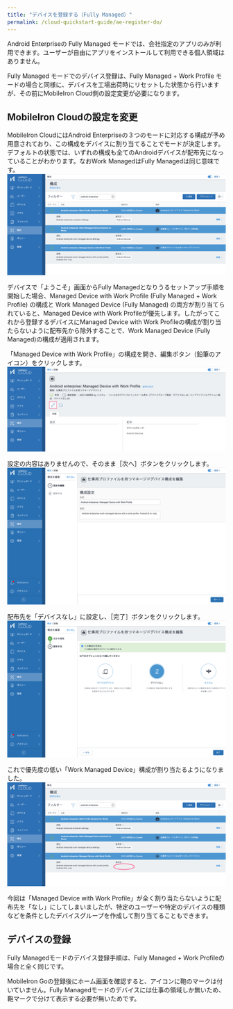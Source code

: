```yaml
---
title: "デバイスを登録する（Fully Managed）"
permalink: /cloud-quickstart-guide/ae-register-do/
---
```

Android Enterpriseの Fully Managed モードでは、会社指定のアプリのみが利用できます。ユーザーが自由にアプリをインストールして利用できる個人領域はありません。

Fully Managed モードでのデバイス登録は、Fully Managed + Work Profile モードの場合と同様に、デバイスを工場出荷時にリセットした状態から行いますが、その前にMobileIron Cloud側の設定変更が必要になります。

## MobileIron Cloudの設定を変更

MobileIron CloudにはAndroid Enterpriseの３つのモードに対応する構成が予め用意されており、この構成をデバイスに割り当てることでモードが決定します。デフォルトの状態では、いずれの構成も全てのAndroidデバイスが配布先になっていることがわかります。なおWork ManagedはFully Managedは同じ意味です。  
![](/assets/cloud-quickstart-guide/images/7988AA6A-1215-4D52-BD69-37142CEFA09B.png)

デバイスで「ようこそ」画面からFully Managedとなりうるセットアップ手順を開始した場合、Managed Device with Work Profile (Fully Managed + Work Profile) の構成と Work Managed Device (Fully Managed) の両方が割り当てられていると、Managed Device with Work Profileが優先します。したがってこれから登録するデバイスにManaged Device with Work Profileの構成が割り当たらないように配布先から除外することで、Work Managed Device (Fully Managed)の構成が適用されます。

「Managed Device with Work Profile」の構成を開き、編集ボタン（鉛筆のアイコン）をクリックします。  
![](/assets/cloud-quickstart-guide/images/767E0C95-23D9-4496-8071-E6DD891405CF.png)

設定の内容はありませんので、そのまま［次へ］ボタンをクリックします。  
![](/assets/cloud-quickstart-guide/images/DE1EFC74-028A-4A04-8CC6-084DC6646B6A.png)

配布先を「デバイスなし」に設定し、［完了］ボタンをクリックします。  
![](/assets/cloud-quickstart-guide/images/BC6B6AA7-F8D9-47F0-AEC9-40432D838F4D.png)

これで優先度の低い「Work Managed Device」構成が割り当たるようになりました。  
![](/assets/cloud-quickstart-guide/images/FAFCE05E-8AFB-48DA-A54C-8A982B85D37E.png)

今回は「Managed Device with Work Profile」が全く割り当たらないように配布先を「なし」にしてしまいましたが、特定のユーザーや特定のデバイスの種類などを条件としたデバイスグループを作成して割り当てることもできます。

## デバイスの登録

Fully Managedモードのデバイス登録手順は、Fully Managed + Work Profileの場合と全く同じです。

MobileIron Goの登録後にホーム画面を確認すると、アイコンに鞄のマークは付いていません。Fully Managedモードのデバイスには仕事の領域しか無いため、鞄マークで分けて表示する必要が無いためです。
